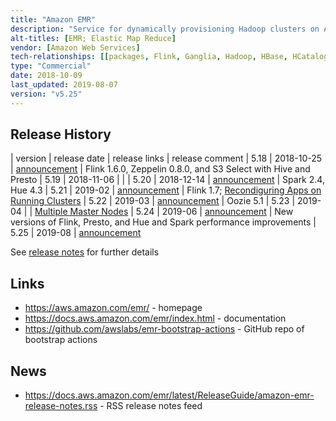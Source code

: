 ```yaml
---
title: "Amazon EMR"
description: "Service for dynamically provisioning Hadoop clusters on Amazon EC2 infrastructure, with the ability to select one of more Hadoop based services to be pre-installed and configured. Supports selection of EC2 instance types, EC2 spot and reserved instances, programmatic execution of service jobs (steps), persistent or transient (terminate after pre-defined steps have been executed) clusters, automatic or manual scaling of live clusters, cloning of clusters, HDFS on local (EBS) node storage, an HDFS compatible filesystem (EMR File System - EMRFS) for accessing Amazon S3 storage (that supports consistency using DynamoDB for metadata), automatic configuration of Hadoop clusters and firewalls, integration with AWS CloudWatch and AWS Identity and Access Management, Hadoop encryption and Kerberos authentication, persistent storage of Hive metadata in AWS Glue Data Catalog, and bootstrap actions for custom configuration or installation of other services (with a GitHub repo of open source bootstrap action extensions).  Manageable via the AWS Management Console, the AWS CLI, a REST API and a range of SDKs.  Priced at an hourly rate (charged per second) based on the EC2 instance types being used, which is in addition to any EC2 or EBS charges."
alt-titles: [EMR; Elastic Map Reduce]
vendor: [Amazon Web Services]
tech-relationships: [[packages, Flink, Ganglia, Hadoop, HBase, HCatalog, Hive, Hue, JupyterHub, Livy, Mahout, MXNet, Oozie, Phoenix, Pig, Presto, Spark, Sqoop, TensorFlow, Tez, Zeppelin, ZooKeeper]]
type: "Commercial"
date: 2018-10-09
last_updated: 2019-08-07
version: "v5.25"
---
```

## Release History

| version | release date | release links | release comment
| 5.18 | 2018-10-25 | [announcement](https://aws.amazon.com/about-aws/whats-new/2018/11/support-for-flink-160-zeppelin-080-and-s3-select-with-hive-and-presto-on-amazon-emr-release-5180/) | Flink 1.6.0, Zeppelin 0.8.0, and S3 Select with Hive and Presto
| 5.19 | 2018-11-06 | | 
| 5.20 | 2018-12-14 | [announcement](https://aws.amazon.com/about-aws/whats-new/2018/12/support-for-spark-240-hue-430-on-amazon-emr-release-5200/) | Spark 2.4, Hue 4.3
| 5.21 | 2019-02 | [announcement](https://aws.amazon.com/about-aws/whats-new/2019/03/support-for-flink-170-on-amazon-emr-release-5210/) | Flink 1.7; [Recondiguring Apps on Running Clusters](https://aws.amazon.com/about-aws/whats-new/2019/05/amazon-emr-announces-support-for-reconfiguring-applications-on-running-emr-clusters/)
| 5.22 | 2019-03 | [announcement](https://aws.amazon.com/about-aws/whats-new/2019/04/announcing-emr-release-5220-support-for-new-versions-of-hbase-oozie-flink-and-optimized-ebs-configuration-for-improved-io-performance-for-applications-such-as-spark/) | Oozie 5.1
| 5.23 | 2019-04 | | [Multiple Master Nodes](https://aws.amazon.com/about-aws/whats-new/2019/04/amazon-emr-announces-support-for-multiple-master-nodes-to-enable-high-availability-for-EMR-applications/)
| 5.24 | 2019-06 | [announcement](https://aws.amazon.com/about-aws/whats-new/2019/06/announcing-emr-release-5240-with-performance-improvements-in-spark-new-versions-of-flink-presto-Hue-and-cloudformation-support-for-launching-clusters-in-multiple-subnets-through-emr-instance-fleets/) | New versions of Flink, Presto, and Hue and Spark performance improvements 
| 5.25 | 2019-08 | [announcement](https://aws.amazon.com/about-aws/whats-new/2019/08/achieve-3x-better-spark-performance-with-emr-5250/)

See [release notes](https://docs.aws.amazon.com/emr/latest/ReleaseGuide/emr-release-5x.html) for further details

## Links

* <https://aws.amazon.com/emr/> - homepage
* <https://docs.aws.amazon.com/emr/index.html> - documentation
* <https://github.com/awslabs/emr-bootstrap-actions> - GitHub repo of bootstrap actions

## News

* <https://docs.aws.amazon.com/emr/latest/ReleaseGuide/amazon-emr-release-notes.rss> - RSS release notes feed